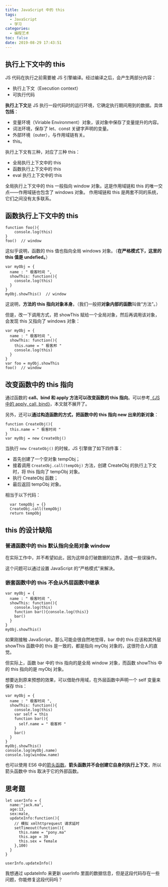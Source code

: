```yaml
---
title: JavaScript 中的 this
tags:
  - JavaScript
  - 学习
categories:
  - 编程艺术
toc: false
date: 2019-08-29 17:43:51
---
```


## 执行上下文中的 this

JS 代码在执行之前需要被 JS 引擎编译。经过编译之后，会产生两部分内容：
- 执行上下文（Execution context）
- 可执行代码

**执行上下文**是 JS 执行一段代码时的运行环境，它确定执行期间用到的数据。具体**包括**：
- 变量环境（Viriable Environment）对象，该对象中保存了变量提升的内容。
- 词法环境，保存了 let、const 关键字声明的变量。
- 外部环境（outer），与作用域链有关。
- this。

执行上下文有三种，对应了三种 this：
- 全局执行上下文中的 this
- 函数执行上下文中的 this
- eval 执行上下文中的 this

全局执行上下文中的 this 一般指向 window 对象。这是作用域链和 this 的唯一交点——作用域链也包含了 windows 对象。
作用域链和 this 是两套不同的系统，它们之间没有太多联系。

## 函数执行上下文中的 this

```
function foo(){
    console.log(this)
}
foo()  // window
```

这似乎说明，函数的 this 值也指向全局 windows 对象。（**在严格模式下，这里的 this 值是 undefied。**）

```
var myObj = {
  name : " 极客时间 ", 
  showThis: function(){
    console.log(this)
  }
}
myObj.showThis()  // window
```

这说明，**方法的 this 指向对象本身**。（我们一般把**对象内部的函数**叫做“方法”。）

但是，改一下调用方式，把 showThis 赋给一个全局对象，然后再调用该对象，会发现 this 又指向了 windows 对象：

```
var myObj = {
  name : " 极客时间 ",
  showThis: function(){
    this.name = " 极客邦 "
    console.log(this)
  }
}
var foo = myObj.showThis
foo()  // window
```

## 改变函数中的 this 指向

通过函数的 **call、bind 和 apply 方法可以改变函数的 this 指向**。可以参考[《JS 中的 apply, call, bind》](https://wushuangabao.github.io/2019/06/25/JS-%E4%B8%AD%E7%9A%84-apply-call-bind/)，本文就不展开了。

另外，还可以**通过构造函数的方式，把函数中的 this 指向 new 出来的新对象**：

```
function CreateObj(){
  this.name = " 极客时间 "
}
var myObj = new CreateObj()
```

当执行 `new CreateObj()` 的时候，JS 引擎做了如下四件事：
- 首先创建了一个空对象 tempObj；
- 接着调用 `CreateObj.call(tempObj)` 方法，创建 CreateObj 的执行上下文时，将 this 指向了 tempObj 对象。
- 执行 CreateObj 函数；
- 最后返回 tempObj 对象。

相当于以下代码：

```
  var tempObj = {}
  CreateObj.call(tempObj)
  return tempObj
```

## this 的设计缺陷

### 普通函数中的 this 默认指向全局对象 window

在实际工作中，并不希望如此，因为这样会打破数据的边界，造成一些误操作。

这个问题可以通过设置 JavaScript 的“严格模式”来解决。

### 嵌套函数中的 this 不会从外层函数中继承

```
var myObj = {
  name : " 极客时间 ", 
  showThis: function(){
    console.log(this)
    function bar(){console.log(this)}
    bar()
  }
}
myObj.showThis()
```

如果刚接触 JavaScript，那么可能会很自然地觉得，bar 中的 this 应该和其外层 showThis 函数中的 this 是一致的，都是指向 myObj 对象的，这很符合人的直觉。

但实际上，函数 bar 中的 this 指向的是全局 window 对象，而函数 showThis 中的 this 指向的是 myObj 对象。

想要达到原来预想的效果，可以借助作用域，在外层函数中声明一个 self 变量来保存 this：

```
var myObj = {
  name : " 极客时间 ", 
  showThis: function(){
    console.log(this)
    var self = this
    function bar(){
      self.name = " 极客邦 "
    }
    bar()
  }
}
myObj.showThis()
console.log(myObj.name)
console.log(window.name)
```

也可以使用 ES6 中的[箭头函数](http://es6.ruanyifeng.com/?search=import&x=0&y=0#docs/function#%E7%AE%AD%E5%A4%B4%E5%87%BD%E6%95%B0)。**箭头函数并不会创建它自身的执行上下文**，所以箭头函数中 this 取决于它的外部函数。

## 思考题

```
let userInfo = {
  name:"jack.ma",
  age:13,
  sex:male,
  updateInfo:function(){
    // 模拟 xmlhttprequest 请求延时
    setTimeout(function(){
      this.name = "pony.ma"
      this.age = 39
      this.sex = female
    },100)
  }
}

userInfo.updateInfo()
```

我想通过 updateInfo 来更新 userInfo 里面的数据信息，但是这段代码存在一些问题，你能修复这段代码吗？